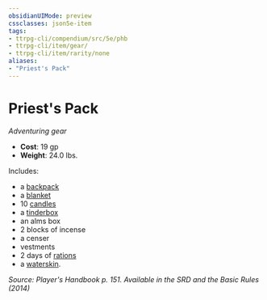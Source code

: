 ```yaml
---
obsidianUIMode: preview
cssclasses: json5e-item
tags:
- ttrpg-cli/compendium/src/5e/phb
- ttrpg-cli/item/gear/
- ttrpg-cli/item/rarity/none
aliases: 
- "Priest's Pack"
---
```

# Priest's Pack
*Adventuring gear*  


- **Cost**: 19 gp
- **Weight**: 24.0 lbs.

Includes:

- a [backpack](/CLI/items/backpack.md)  
- a [blanket](/CLI/items/blanket.md)  
- 10 [candles](/CLI/items/candle.md)  
- a [tinderbox](/CLI/items/tinderbox.md)  
- an alms box  
- 2 blocks of incense  
- a censer  
- vestments  
- 2 days of [rations](/CLI/items/rations-1-day.md)  
- a [waterskin](/CLI/items/waterskin.md).  

*Source: Player's Handbook p. 151. Available in the <span title='Systems Reference Document (5.1)'>SRD</span> and the Basic Rules (2014)*